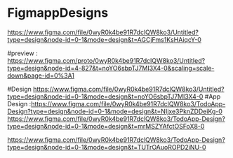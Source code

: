 # FigmappDesigns


https://www.figma.com/file/0wyR0k4be91R7dclQW8ko3/Untitled?type=design&node-id=0-1&mode=design&t=AGCjFms1KsHAiqcY-0


#preview : https://www.figma.com/proto/0wyR0k4be91R7dclQW8ko3/Untitled?type=design&node-id=4-827&t=noYO6sbpTJ7MI3X4-0&scaling=scale-down&page-id=0%3A1

#Design https://www.figma.com/file/0wyR0k4be91R7dclQW8ko3/Untitled?type=design&node-id=0-1&mode=design&t=noYO6sbpTJ7MI3X4-0
#App Design  :https://www.figma.com/file/0wyR0k4be91R7dclQW8ko3/TodoApp-Design?type=design&node-id=0-1&mode=design&t=NIjxe3PknZDDeiKg-0
https://www.figma.com/file/0wyR0k4be91R7dclQW8ko3/TodoApp-Design?type=design&node-id=0-1&mode=design&t=mrMSZYAfctOSFoX8-0


https://www.figma.com/file/0wyR0k4be91R7dclQW8ko3/TodoApp-Design?type=design&node-id=0-1&mode=design&t=TUTrOAuoROPD2iNU-0
